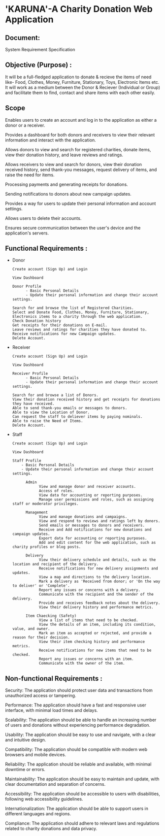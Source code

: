 <h1>'KARUNA'-A Charity Donation Web Application</h1>

## Document: 

System Requirement Specification
 

## Objective (Purpose) :

It will be a full-fledged application to donate & recieve the items of need like- Food, Clothes, Money, Furniture, Stationary, Toys, Electronic Items etc.
It will work as a medium between the Donor & Reciever (Individual or Group) and facilitate them to find, contact and share items with each other easily.



## Scope

Enables users to create an account and log in to the application as either a donor or a receiver.

Provides a dashboard for both donors and receivers to view their relevant information and interact with the application.

Allows donors to view and search for registered charities, donate items, view their donation history, and leave reviews and ratings.

Allows receivers to view and search for donors, view their donation received history, send thank-you messages, request delivery of items, and raise the need for items.

Processing payments and generating receipts for donations.

Sending notifications to donors about new campaign updates.

Provides a way for users to update their personal information and account settings.

Allows users to delete their accounts.

Ensures secure communication between the user's device and the application's servers.



## Functional Requirements :



- Donor

      Create account (Sign Up) and Login 
      
      View Dashboard

      Donor Profile 
            - Basic Personal Details
            - Update their personal information and change their account settings.
                  
      Search for and browse the list of Registered Charities.
      Select and Donate Food, Clothes, Money, Furniture, Stationary, Electronics items to a charity through the web application.
      Check Donation history 
      Get receipts for their donations on E-mail.
      Leave reviews and ratings for charities they have donated to.
      Receive notifications for new Campaign updates.
      Delete Account.
      
- Receiver

      Create account (Sign Up) and Login 
      
      View Dashboard
      
      Receiver Profile 
            - Basic Personal Details
            - Update their personal information and change their account settings.
       
      Search for and browse a list of Donors.
      View their donation received history and get receipts for donations they have received.
      Able to send thank-you emails or messages to donors.
      Able to view the Location of Donor.
      Can request the staff to deliever items by paying nominals.
      Able to raise the Need of Items.
      Delete Account.
      
- Staff      
      
      Create account (Sign Up) and Login
      
      View Dashboard
      
      Staff Profile 
          - Basic Personal Details
          - Update their personal information and change their account settings.
            
            Admin
                  View and manage donor and receiver accounts. 
                  Access of roles.
                  View data for accounting or reporting purposes.
                  Manage user permissions and roles, such as assigning staff or moderator privileges.

            Management
                  View and manage donations and campaigns.
                  View and respond to reviews and ratings left by donors.
                  Send emails or messages to donors and receivers.
                  Receive and Add notifications for new donations and campaign updates.
                  Export data for accounting or reporting purposes.
                  Add and edit content for the web application, such as charity profiles or blog posts.
                  
            Delivery
                  View their delivery schedule and details, such as the location and recipient of the delivery.
                  Receive notifications for new delivery assignments and updates. 
                  View a map and directions to the delivery location.
                  Mark a delivery as 'Received from donor; or 'On the way to deliver' or 'Complete'.
                  Report any issues or concerns with a delivery.
                  Communicate with the recipient and the sender of the delivery.
                  Provide and receives feedback notes about the delivery.
                  View their delivery history and performance metrics.

            Item Chaecking (Safety) 
                  View a list of items that need to be checked.
                  View the details of an item, including its condition, value, and owner.
                  Mark an item as accepted or rejected, and provide a reason for their decision.
                  View their item checking history and performance metrics.
                  Receive notifications for new items that need to be checked.
                  Report any issues or concerns with an item.
                  Communicate with the owner of the item.      
    
      
## Non-functional Requirements :

Security: The application should protect user data and transactions from unauthorized access or tampering.

Performance: The application should have a fast and responsive user interface, with minimal load times and delays.

Scalability: The application should be able to handle an increasing number of users and donations without experiencing performance degradation.

Usability: The application should be easy to use and navigate, with a clear and intuitive design.

Compatibility: The application should be compatible with modern web browsers and mobile devices.

Reliability: The application should be reliable and available, with minimal downtime or errors.

Maintainability: The application should be easy to maintain and update, with clear documentation and separation of concerns.

Accessibility: The application should be accessible to users with disabilities, following web accessibility guidelines.

Internationalization: The application should be able to support users in different languages and regions.

Compliance: The application should adhere to relevant laws and regulations related to charity donations and data privacy.
